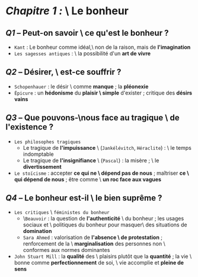# _Chapitre 1 :_ \\ Le bonheur

## _Q1_ – Peut-on savoir \\ ce qu'est le bonheur ?
- `Kant` : Le bonheur comme idéal,\\ non de la raison, mais de **l'imagination**
- `Les sagesses antiques` : \\ la possibilité d'un **art de vivre**

## _Q2_ – Désirer, \\ est-ce souffrir ?

- `Schopenhauer` : le désir \\ comme **manque** ; la **pléonexie**
- `Épicure` : un **hédonisme** du **plaisir \\ simple** d'exister ; critique des **désirs vains**

## _Q3_ – Que pouvons-\\nous face au tragique \\ de l'existence ?

- `Les philosophes tragiques`
	- Le tragique de **l'impuissance** \\ (`Jankélévitch`, `Héraclite`) : \\ le temps indomptable
	- Le tragique de **l'insignifiance** \\ (`Pascal`) : la misère ; \\ le **divertissement**
- `Le stoïcisme` : accepter **ce qui ne \\ dépend pas de nous** ; maîtriser **ce \\ qui dépend de nous** ; être comme \\ **un roc face aux vagues**


## _Q4_ – Le bonheur est-il \\ le bien suprême ?

- `Les critiques` \\ `féministes du bonheur`
	- \\`Beauvoir` : la question de **l'authenticité** \\ du bonheur ; les usages sociaux et \\ politiques du bonheur pour masquer\\ des situations de **domination**
	- `Sara Ahmed` : valorisation de **l'absence \\ de protestation** ; renforcement de la \\ **marginalisation** des personnes non \\ conformes aux normes dominantes
- `John Stuart Mill` : la **qualité** des  \\ plaisirs plutôt que la **quantité** ; la vie \\ bonne  comme **perfectionnement** de soi, \\ vie accomplie et **pleine de sens**